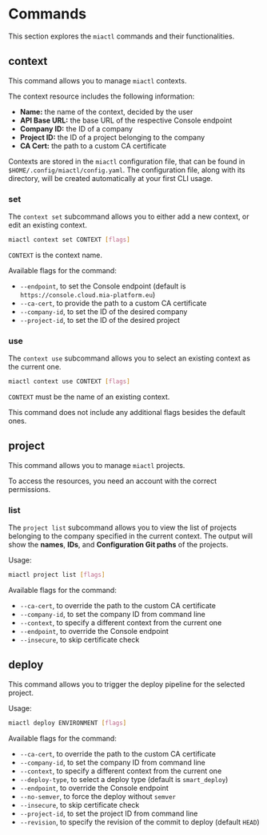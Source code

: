 # Commands

This section explores the `miactl` commands and their functionalities.

## context

This command allows you to manage `miactl` contexts.

The context resource includes the following information:

- **Name:** the name of the context, decided by the user
- **API Base URL:** the base URL of the respective Console endpoint
- **Company ID:** the ID of a company
- **Project ID:** the ID of a project belonging to the company
- **CA Cert:** the path to a custom CA certificate

Contexts are stored in the `miactl` configuration file, that can be found in `$HOME/.config/miactl/config.yaml`.
The configuration file, along with its directory, will be created automatically at your first CLI usage.

### set

The `context set` subcommand allows you to either add a new context, or edit an existing context.

```sh
miactl context set CONTEXT [flags]
```

`CONTEXT` is the context name.

Available flags for the command:

- `--endpoint`, to set the Console endpoint (default is `https://console.cloud.mia-platform.eu`)
- `--ca-cert`, to provide the path to a custom CA certificate
- `--company-id`, to set the ID of the desired company
- `--project-id`, to set the ID of the desired project

### use

The `context use` subcommand allows you to select an existing context as the current one.

```sh
miactl context use CONTEXT [flags]
```

`CONTEXT` must be the name of an existing context.

This command does not include any additional flags besides the default ones.

## project

This command allows you to manage `miactl` projects.

To access the resources, you need an account with the correct permissions.

### list

The `project list` subcommand allows you to view the list of projects belonging to the company specified in the current
context. The output will show the **names**, **IDs**, and **Configuration Git paths** of the projects.

Usage:

```sh
miactl project list [flags]
```

Available flags for the command:

- `--ca-cert`, to override the path to the custom CA certificate
- `--company-id`, to set the company ID from command line
- `--context`, to specify a different context from the current one
- `--endpoint`, to override the Console endpoint
- `--insecure`, to skip certificate check

## deploy

This command allows you to trigger the deploy pipeline for the selected project.

Usage:

```sh
miactl deploy ENVIRONMENT [flags]
```

Available flags for the command:

- `--ca-cert`, to override the path to the custom CA certificate
- `--company-id`, to set the company ID from command line
- `--context`, to specify a different context from the current one
- `--deploy-type`, to select a deploy type (default is `smart_deploy`)
- `--endpoint`, to override the Console endpoint
- `--no-semver`, to force the deploy without `semver`
- `--insecure`, to skip certificate check
- `--project-id`, to set the project ID from command line
- `--revision`, to specify the revision of the commit to deploy (default `HEAD`)
